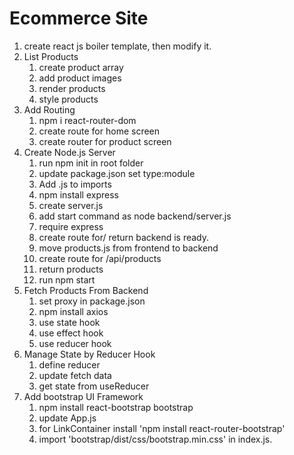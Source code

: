 # Ecommerce Site
1. create react js boiler template, then modify it.
2. List Products
    1. create product array
    2. add product images
    3. render products
    4. style products
3. Add Routing
    1. npm i react-router-dom
    2. create route for home screen
    3. create router for product screen
4. Create Node.js Server
    1. run npm init in root folder
    2. update package.json set type:module
    3. Add .js to imports
    4. npm install express
    5. create server.js
    6. add start command as node backend/server.js
    7. require express
    8. create route for/ return backend is ready.
    9. move products.js from frontend to backend
    10. create route for /api/products
    11. return products
    12. run npm start
5. Fetch Products From Backend
    1. set proxy in package.json
    2. npm install axios
    3. use state hook
    4. use effect hook
    5. use reducer hook
6. Manage State by Reducer Hook
    1. define reducer
    2. update fetch data
    3. get state from useReducer
7. Add bootstrap UI Framework
    1. npm install react-bootstrap bootstrap
    2. update App.js
    3. for LinkContainer install 'npm install react-router-bootstrap'
    4. import 'bootstrap/dist/css/bootstrap.min.css' in index.js.
    
    